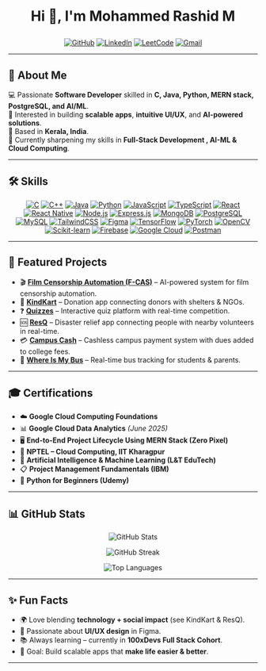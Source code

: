 # <p align="center">Hi 👋, I'm Mohammed Rashid M</p>

<p align="center">
  <a href="https://github.com/Rashisha14"><img src="https://img.shields.io/badge/GitHub-100000?style=for-the-badge&logo=github&logoColor=white" alt="GitHub"></a>
  <a href="https://www.linkedin.com/in/mohammed-rashidm/"><img src="https://img.shields.io/badge/LinkedIn-0A66C2?style=for-the-badge&logo=linkedin&logoColor=white" alt="LinkedIn"></a>
  <a href="https://leetcode.com/u/Rashi_sha/"><img src="https://img.shields.io/badge/LeetCode-FFA116?style=for-the-badge&logo=leetcode&logoColor=white" alt="LeetCode"></a>
  <a href="mailto:rashid.mhd2004@gmail.com"><img src="https://img.shields.io/badge/Gmail-D14836?style=for-the-badge&logo=gmail&logoColor=white" alt="Gmail"></a>
</p>

---

## 🚀 About Me  

💻 Passionate **Software Developer** skilled in **C, Java, Python, MERN stack, PostgreSQL, and AI/ML**.  
🎯 Interested in building **scalable apps**, **intuitive UI/UX**, and **AI-powered solutions**.  
📍 Based in **Kerala, India**.  
🌱 Currently sharpening my skills in **Full-Stack Development , AI-ML & Cloud Computing**.  

---

## 🛠️ Skills  

<p align="center">
  <a href="#"><img src="https://img.shields.io/badge/C-00599C?style=for-the-badge&logo=c&logoColor=white" alt="C"></a>
  <a href="#"><img src="https://img.shields.io/badge/C++-00599C?style=for-the-badge&logo=cplusplus&logoColor=white" alt="C++"></a>
  <a href="#"><img src="https://img.shields.io/badge/Java-ED8B00?style=for-the-badge&logo=java&logoColor=white" alt="Java"></a>
  <a href="#"><img src="https://img.shields.io/badge/Python-3776AB?style=for-the-badge&logo=python&logoColor=white" alt="Python"></a>
  <a href="#"><img src="https://img.shields.io/badge/JavaScript-F7DF1E?style=for-the-badge&logo=javascript&logoColor=black" alt="JavaScript"></a>
  <a href="#"><img src="https://img.shields.io/badge/TypeScript-3178C6?style=for-the-badge&logo=typescript&logoColor=white" alt="TypeScript"></a>
  <a href="#"><img src="https://img.shields.io/badge/React-61DAFB?style=for-the-badge&logo=react&logoColor=black" alt="React"></a>
  <a href="#"><img src="https://img.shields.io/badge/React_Native-61DAFB?style=for-the-badge&logo=react&logoColor=black" alt="React Native"></a>
  <a href="#"><img src="https://img.shields.io/badge/Node.js-339933?style=for-the-badge&logo=node.js&logoColor=white" alt="Node.js"></a>
  <a href="#"><img src="https://img.shields.io/badge/Express.js-000000?style=for-the-badge&logo=express&logoColor=white" alt="Express.js"></a>
  <a href="#"><img src="https://img.shields.io/badge/MongoDB-47A248?style=for-the-badge&logo=mongodb&logoColor=white" alt="MongoDB"></a>
  <a href="#"><img src="https://img.shields.io/badge/PostgreSQL-316192?style=for-the-badge&logo=postgresql&logoColor=white" alt="PostgreSQL"></a>
  <a href="#"><img src="https://img.shields.io/badge/MySQL-4479A1?style=for-the-badge&logo=mysql&logoColor=white" alt="MySQL"></a>
  <a href="#"><img src="https://img.shields.io/badge/Tailwind_CSS-06B6D4?style=for-the-badge&logo=tailwindcss&logoColor=white" alt="TailwindCSS"></a>
  <a href="#"><img src="https://img.shields.io/badge/Figma-F24E1E?style=for-the-badge&logo=figma&logoColor=white" alt="Figma"></a>
  <a href="#"><img src="https://img.shields.io/badge/TensorFlow-FF6F00?style=for-the-badge&logo=tensorflow&logoColor=white" alt="TensorFlow"></a>
  <a href="#"><img src="https://img.shields.io/badge/PyTorch-EE4C2C?style=for-the-badge&logo=pytorch&logoColor=white" alt="PyTorch"></a>
  <a href="#"><img src="https://img.shields.io/badge/OpenCV-27338e?style=for-the-badge&logo=opencv&logoColor=white" alt="OpenCV"></a>
  <a href="#"><img src="https://img.shields.io/badge/Scikit--learn-F7931E?style=for-the-badge&logo=scikitlearn&logoColor=white" alt="Scikit-learn"></a>
  <a href="#"><img src="https://img.shields.io/badge/Firebase-FFCA28?style=for-the-badge&logo=firebase&logoColor=black" alt="Firebase"></a>
  <a href="#"><img src="https://img.shields.io/badge/Google_Cloud-4285F4?style=for-the-badge&logo=googlecloud&logoColor=white" alt="Google Cloud"></a>
  <a href="#"><img src="https://img.shields.io/badge/Postman-FF6C37?style=for-the-badge&logo=postman&logoColor=white" alt="Postman"></a>

</p>

---

## 📌 Featured Projects  

- 🎬 **[Film Censorship Automation (F-CAS)](https://github.com/Rashisha14/F-CAS)** – AI-powered system for film censorship automation.  
- 🎁 **[KindKart](https://github.com/Rashisha14/KindKart)** – Donation app connecting donors with shelters & NGOs.  
- ❓ **[Quizzes](https://github.com/Rashisha14/Quizzes)** – Interactive quiz platform with real-time competition.  
- 🆘 **[ResQ](https://github.com/aims0426/ResQConnect)** – Disaster relief app connecting people with nearby volunteers in real-time.  
- 💳 **[Campus Cash](https://github.com/AgZ47/CampusCash)** – Cashless campus payment system with dues added to college fees.  
- 🚌 **[Where Is My Bus](https://github.com/JomalSanish/WhereIsMyBus)** – Real-time bus tracking for students & parents.  


---

## 🎓 Certifications  

- ☁️ **Google Cloud Computing Foundations**  
- 📊 **Google Cloud Data Analytics** *(June 2025)*  
- 🖥️ **End-to-End Project Lifecycle Using MERN Stack (Zero Pixel)**  
- 📂 **NPTEL – Cloud Computing, IIT Kharagpur**  
- 📘 **Artificial Intelligence & Machine Learning (L&T EduTech)**  
- 📋 **Project Management Fundamentals (IBM)**  
- 🐍 **Python for Beginners (Udemy)**  

---

## 📊 GitHub Stats  

<p align="center">
  <img src="https://github-readme-stats.vercel.app/api?username=Rashisha14&show_icons=true&theme=tokyonight" alt="GitHub Stats" />
</p>
<p align="center">
  <img src="https://github-readme-streak-stats.herokuapp.com?user=Rashisha14&theme=tokyonight&hide_border=true" alt="GitHub Streak" />
</p>
<p align="center">
  <img src="https://github-readme-stats.vercel.app/api/top-langs/?username=Rashisha14&layout=compact&theme=tokyonight" alt="Top Languages" />
</p>

---

## ✨ Fun Facts  

- 🌍 Love blending **technology + social impact** (see KindKart & ResQ).  
- 🎨 Passionate about **UI/UX design** in Figma.  
- 📚 Always learning – currently in **100xDevs Full Stack Cohort**.  
- 🚀 Goal: Build scalable apps that **make life easier & better**.  

---

